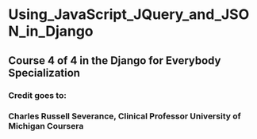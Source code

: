 # Using_JavaScript_JQuery_and_JSON_in_Django

## Course 4 of 4 in the Django for Everybody Specialization

### Credit goes to:

### Charles Russell Severance, Clinical Professor University of Michigan Coursera

